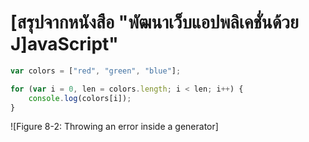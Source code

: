 # [สรุปจากหนังสือ  "พัฒนาเว็บแอปพลิเคชั่นด้วย J]avaScript"

```js
var colors = ["red", "green", "blue"];

for (var i = 0, len = colors.length; i < len; i++) {
    console.log(colors[i]);
}
```

![Figure 8-2: Throwing an error inside a generator]
